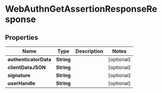 

# WebAuthnGetAssertionResponseResponse


## Properties

| Name | Type | Description | Notes |
|------------ | ------------- | ------------- | -------------|
|**authenticatorData** | **String** |  |  [optional] |
|**clientDataJSON** | **String** |  |  [optional] |
|**signature** | **String** |  |  [optional] |
|**userHandle** | **String** |  |  [optional] |



